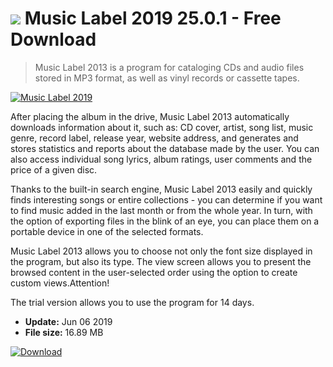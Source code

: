 # ![](https://cdn.softexe.net/static/icon/7/music-label-2019-8679.png) Music Label 2019 25.0.1 - Free Download

> Music Label 2013 is a program for cataloging CDs and audio files stored in MP3 format, as well as vinyl records or cassette tapes.

[![Music Label 2019](https://gallery.dpcdn.pl/imgc/Tools/12456/g_-_420x350_1.5_-_x20130117122929_00.png)](https://softexe.net/win/hobbies-lifestyle/music/music-label-2019:hfga.html)

After placing the album in the drive, Music Label 2013 automatically downloads information about it, such as: CD cover, artist, song list, music genre, record label, release year, website address, and generates and stores statistics and reports about the database made by the user. You can also access individual song lyrics, album ratings, user comments and the price of a given disc.
 
 Thanks to the built-in search engine, Music Label 2013 easily and quickly finds interesting songs or entire collections - you can determine if you want to find music added in the last month or from the whole year. In turn, with the option of exporting files in the blink of an eye, you can place them on a portable device in one of the selected formats.
 
 Music Label 2013 allows you to choose not only the font size displayed in the program, but also its type. The view screen allows you to present the browsed content in the user-selected order using the option to create custom views.Attention!
 
 The trial version allows you to use the program for 14 days.


- **Update:** Jun 06 2019
- **File size:** 16.89 MB

[![Download](https://cdn.softexe.net/static/img/download.png)](https://softexe.net/win/hobbies-lifestyle/music/music-label-2019:hfga.html)

